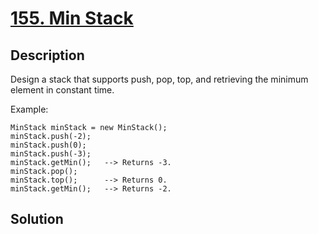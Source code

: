 # [155. Min Stack](https://leetcode.com/problems/min-stack)

## Description

Design a stack that supports push, pop, top, and retrieving the minimum element in constant time.

Example:
```
MinStack minStack = new MinStack();
minStack.push(-2);
minStack.push(0);
minStack.push(-3);
minStack.getMin();   --> Returns -3.
minStack.pop();
minStack.top();      --> Returns 0.
minStack.getMin();   --> Returns -2.
```

## Solution

